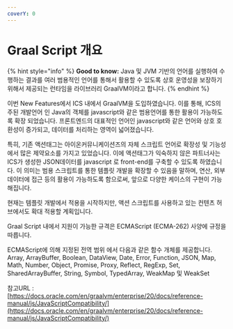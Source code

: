 ```yaml
---
coverY: 0
---
```


# Graal Script 개요

{% hint style="info" %}
**Good to know:** Java 및 JVM 기반의 언어를 실행하여 수행하는 결과를 여러 범용적인 언어를 통해서 활용할 수 있도록 상호 운영성을 보장하기 위해서 제공되는 런타임을 라이브러리 GraalVM이라고 합니다.&#x20;
{% endhint %}

이번 New Features에서 ICS 내에서 GraalVM을 도입하였습니다. 이를 통해, ICS의 주된 개발언어 인 Java의 객체를  javascript와 같은 범용언어를 통한 활용이 가능하도록 확장 되었습니다. 프론트엔드의 대표적인 언어인 javascript와 같은 언어와 상호 호환성이 증가되고, 데이터를 처리하는 영역이 넓어졌습니다.

특히,  기존 액션태그는 아이온커뮤니케이션즈의 자체 스크립트 언어로 확장성 및 기능성에서 많은 제약요소를 가지고 있었습니다. 이에 액션태그가 익숙하지 않은 파트너사는 ICS가 생성한 JSON데이터를 javascript 로  front-end를 구축할 수 있도록 하였습니다.  이 의미는 범용 스크립트를 통한 템플릿 개발을 확장할 수 있음을 말하며,  연산, 외부 데이터에 접근 등의 활용이 가능하도록 함으로써, 앞으로 다양한 케이스의 구현이 가능해집니다.

현재는 템플릿 개발에서 적용을 시작하지만, 액션 스크립트를 사용하고 있는 컨텐츠 허브에서도 확대 적용할 계획입니다. &#x20;

Graal Script 내에서 지원이 가능한 규격은 ECMAScript (ECMA-262) 사양에 규정을 따릅니다.

ECMAScript에 의해 지정된 전역 범위 에서 다음과 같은 함수 개체를 제공합니다.\
Array, ArrayBuffer, Boolean, DataView, Date, Error, Function, JSON, Map, Math, Number, Object, Promise, Proxy, Reflect, RegExp, Set, SharedArrayBuffer, String, Symbol, TypedArray, WeakMap 및 WeakSet

참고URL : [https://docs.oracle.com/en/graalvm/enterprise/20/docs/reference-manual/js/JavaScriptCompatibility/](https://docs.oracle.com/en/graalvm/enterprise/20/docs/reference-manual/js/JavaScriptCompatibility/)
